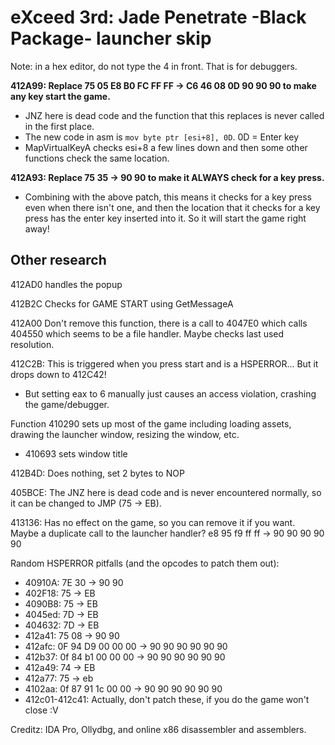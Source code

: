 # eXceed 3rd: Jade Penetrate -Black Package- launcher skip

Note: in a hex editor, do not type the 4 in front. That is for debuggers.

**412A99: Replace 75 05 E8 B0 FC FF FF -> C6 46 08 0D 90 90 90 to make any key start the game.**
- JNZ here is dead code and the function that this replaces is never called in the first place.
- The new code in asm is `mov byte ptr [esi+8], 0D`. 0D = Enter key
- MapVirtualKeyA checks esi+8 a few lines down and then some other functions check the same location.

**412A93: Replace 75 35 -> 90 90 to make it ALWAYS check for a key press.**
- Combining with the above patch, this means it checks for a key press even when there isn't one, and then the location that it checks for a key press has the enter key inserted into it. So it will start the game right away!

## Other research

412AD0 handles the popup

412B2C Checks for GAME START using GetMessageA

412A00 Don't remove this function, there is a call to 4047E0 which calls 404550 which seems to be a file handler. Maybe checks last used resolution.


412C2B: This is triggered when you press start and is a HSPERROR... But it drops down to 412C42!
- But setting eax to 6 manually just causes an access violation, crashing the game/debugger.

Function 410290 sets up most of the game including loading assets, drawing the launcher window, resizing the window, etc.
- 410693 sets window title

412B4D: Does nothing, set 2 bytes to NOP

405BCE: The JNZ here is dead code and is never encountered normally, so it can be changed to JMP (75 -> EB).

413136: Has no effect on the game, so you can remove it if you want. Maybe a duplicate call to the launcher handler? e8 95 f9 ff ff -> 90 90 90 90 90

Random HSPERROR pitfalls (and the opcodes to patch them out):
* 40910A: 7E 30 -> 90 90
* 402F18: 75 -> EB
* 4090B8: 75 -> EB
* 4045ed: 7D -> EB
* 404632: 7D -> EB
* 412a41: 75 08 -> 90 90
* 412afc: 0F 94 D9 00 00 00 -> 90 90 90 90 90 90
* 412b37: 0f 84 b1 00 00 00 -> 90 90 90 90 90 90
* 412a49: 74 -> EB
* 412a77: 75 -> eb
* 4102aa: 0f 87 91 1c 00 00 -> 90 90 90 90 90 90
* 412c01-412c41: Actually, don't patch these, if you do the game won't close :V

Creditz: IDA Pro, Ollydbg, and online x86 disassembler and assemblers.
